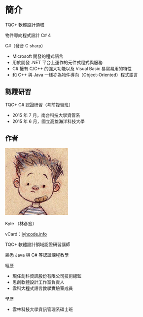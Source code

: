 # 簡介

TQC+ 軟體設計領域

物件導向程式設計 C# 4

C#（發音 C sharp）

* Microsoft 開發的程式語言
* 用於開發 .NET 平台上運作的元件式程式與服務
* C# 擁有 C/C++ 的強大功能以及 Visual Basic 易寫易用的特性
* 和 C++ 與 Java 一樣亦為物件導向（Object-Oriented）程式語言

## 認證研習

TQC+ C# 認證研習（考前複習班）

* 2015 年 7 月，南台科技大學資管系
* 2015 年 6 月，國立高雄海洋科技大學

## 作者

![lyhcode](lyhcode.png)

Kyle （林彥宏）

vCard：[lyhcode.info](http://lyhcode.info)

TQC+ 軟體設計領域認證研習講師

熟悉 Java 與 C# 等認證課程教學

經歷

* 現任創科資訊股份有限公司技術總監
* 思創軟體設計工作室負責人
* 雲科大程式語言教學實驗室成員

學歷

* 雲林科技大學資訊管理系碩士班

